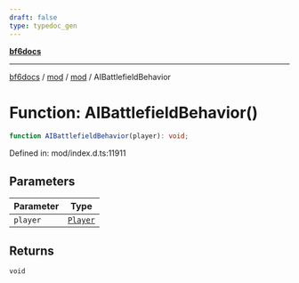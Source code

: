 ```yaml
---
draft: false
type: typedoc_gen
---
```


[**bf6docs**](../../../_index.md)

***

[bf6docs](../../../_index.md) / [mod](../../_index.md) / [mod](../_index.md) / AIBattlefieldBehavior

# Function: AIBattlefieldBehavior()

```ts
function AIBattlefieldBehavior(player): void;
```

Defined in: mod/index.d.ts:11911

## Parameters

| Parameter | Type |
| ------ | ------ |
| `player` | [`Player`](../Player/_index.md) |

## Returns

`void`
